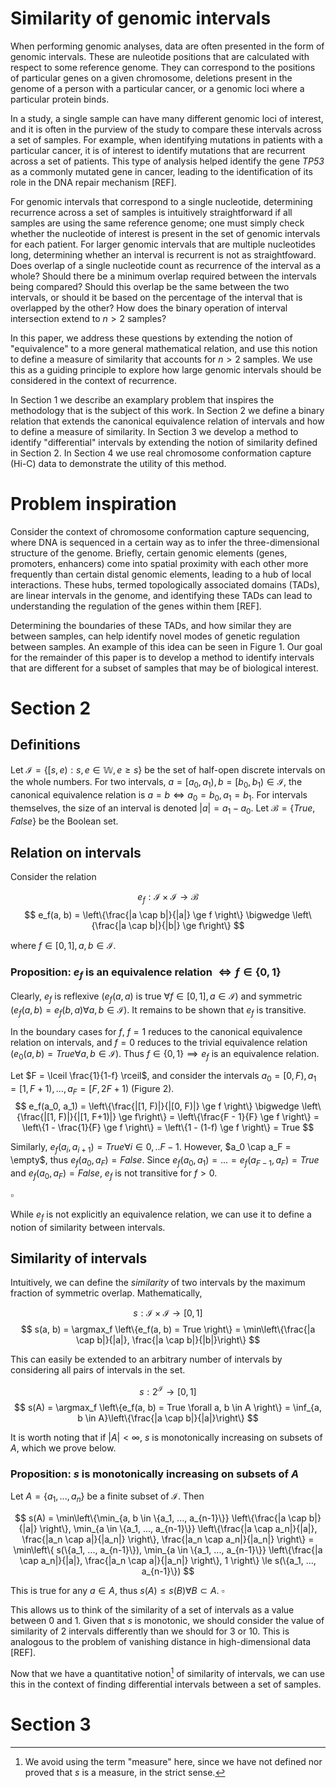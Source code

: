 # Similarity of genomic intervals

When performing genomic analyses, data are often presented in the form of genomic intervals.
These are nuleotide positions that are calculated with respect to some reference genome.
They can correspond to the positions of particular genes on a given chromosome, deletions present in the genome of a person with a particular cancer, or a genomic loci where a particular protein binds.

In a study, a single sample can have many different genomic loci of interest, and it is often in the purview of the study to compare these intervals across a set of samples.
For example, when identifying mutations in patients with a particular cancer, it is of interest to identify mutations that are recurrent across a set of patients.
This type of analysis helped identify the gene _TP53_ as a commonly mutated gene in cancer, leading to the identification of its role in the DNA repair mechanism [REF].

For genomic intervals that correspond to a single nucleotide, determining recurrence across a set of samples is intuitively straightforward if all samples are using the same reference genome; one must simply check whether the nucleotide of interest is present in the set of genomic intervals for each patient.
For larger genomic intervals that are multiple nucleotides long, determining whether an interval is recurrent is not as straightfoward.
Does overlap of a single nucleotide count as recurrence of the interval as a whole?
Should there be a minimum overlap required between the intervals being compared?
Should this overlap be the same between the two intervals, or should it be based on the percentage of the interval that is overlapped by the other?
How does the binary operation of interval intersection extend to $n > 2$ samples?

In this paper, we address these questions by extending the notion of "equivalence" to a more general mathematical relation, and use this notion to define a measure of similarity that accounts for $n > 2$ samples.
We use this as a guiding principle to explore how large genomic intervals should be considered in the context of recurrence.

In Section 1 we describe an examplary problem that inspires the methodology that is the subject of this work.
In Section 2 we define a binary relation that extends the canonical equivalence relation of intervals and how to define a measure of similarity.
In Section 3 we develop a method to identify "differential" intervals by extending the notion of similarity defined in Section 2.
In Section 4 we use real chromosome conformation capture (Hi-C) data to demonstrate the utility of this method.

# Problem inspiration

Consider the context of chromosome conformation capture sequencing, where DNA is sequenced in a certain way as to infer the three-dimensional structure of the genome.
Briefly, certain genomic elements (genes, promoters, enhancers) come into spatial proximity with each other more frequently than certain distal genomic elements, leading to a hub of local interactions.
These hubs, termed topologically associated domains (TADs), are linear intervals in the genome, and identifying these TADs can lead to understanding the regulation of the genes within them [REF].

Determining the boundaries of these TADs, and how similar they are between samples, can help identify novel modes of genetic regulation between samples.
An example of this idea can be seen in Figure 1.
Our goal for the remainder of this paper is to develop a method to identify intervals that are different for a subset of samples that may be of biological interest.

# Section 2

## Definitions

Let $\mathcal{I} = \{[s, e) : s, e \in \mathbb{W}, e \ge s\}$ be the set of half-open discrete intervals on the whole numbers.
For two intervals, $a = [a_0, a_1), b = [b_0, b_1) \in \mathcal{I}$, the canonical equivalence relation is $a = b \iff a_0 = b_0, a_1 = b_1$.
For intervals themselves, the size of an interval is denoted $|a| = a_1 - a_0$.
Let $\mathcal{B} = \{True, False\}$ be the Boolean set.

## Relation on intervals

Consider the relation

$$
e_f: \mathcal{I} \times \mathcal{I} \rightarrow \mathcal{B}
$$
$$
e_f(a, b) = \left\{\frac{|a \cap b|}{|a|} \ge f \right\} \bigwedge \left\{\frac{|a \cap b|}{|b|} \ge f\right\}
$$

where $f \in [0, 1], a, b \in \mathcal{I}$.

### Proposition: $e_f$ is an equivalence relation $\iff f \in \{0, 1\}$

Clearly, $e_f$ is reflexive ($e_f(a, a)$ is true $\forall f \in [0, 1], a \in \mathcal{I}$) and symmetric ($e_f(a, b) = e_f(b, a) \forall a, b \in \mathcal{I}$).
It remains to be shown that $e_f$ is transitive.

In the boundary cases for $f$, $f = 1$ reduces to the canonical equivalence relation on intervals, and $f = 0$ reduces to the trivial equivalence relation ($e_0(a, b) = True \forall a, b \in \mathcal{I}$).
Thus $f \in \{0, 1\} \implies e_f$ is an equivalence relation.

Let $F = \lceil \frac{1}{1-f} \rceil$, and consider the intervals $a_0 = [0, F), a_1 = [1, F + 1), ..., a_F = [F, 2F + 1)$ (Figure 2).
$$
e_f(a_0, a_1) = \left\{\frac{|[1, F)|}{|[0, F)|} \ge f \right\} \bigwedge \left\{\frac{|[1, F)|}{|[1, F+1)|} \ge f\right\} = \left\{\frac{F - 1}{F} \ge f \right\} = \left\{1 - \frac{1}{F} \ge f \right\} = \left\{1 - (1-f) \ge f \right\} = True
$$

Similarly, $e_f(a_i, a_{i+1}) = True \forall i \in {0, .. F - 1}$.
However, $a_0 \cap a_F = \empty$, thus $e_f(a_0, a_F) = False$.
Since $e_f(a_0, a_1) = ... = e_f(a_{F-1}, a_F) = True$ and $e_f(a_0, a_F) = False$, $e_f$ is not transitive for $f > 0$.

$\square$

While $e_f$ is not explicitly an equivalence relation, we can use it to define a notion of similarity between intervals.

## Similarity of intervals

Intuitively, we can define the _similarity_ of two intervals by the maximum fraction of symmetric overlap.
Mathematically,

$$
s: \mathcal{I} \times \mathcal{I} \rightarrow [0, 1]
$$
$$
s(a, b) = \argmax_f \left\{e_f(a, b) = True \right\} = \min\left\{\frac{|a \cap b|}{|a|}, \frac{|a \cap b|}{|b|}\right\}
$$

This can easily be extended to an arbitrary number of intervals by considering all pairs of intervals in the set.

$$
s: 2^\mathcal{I} \rightarrow [0, 1]
$$
$$
s(A) = \argmax_f \left\{e_f(a, b) = True \forall a, b \in A \right\} = \inf_{a, b \in A}\left\{\frac{|a \cap b|}{|a|}\right\}
$$

It is worth noting that if $|A| < \infty$, $s$ is monotonically increasing on subsets of $A$, which we prove below.

### Proposition: $s$ is monotonically increasing on subsets of $A$

Let $A = \{a_1, ..., a_n\}$ be a finite subset of $\mathcal{I}$.
Then

$$
s(A) = \min\left\{\min_{a, b \in \{a_1, ..., a_{n-1}\}} \left\{\frac{|a \cap b|}{|a|} \right\}, \min_{a \in \{a_1, ..., a_{n-1}\}} \left\{\frac{|a \cap a_n|}{|a|}, \frac{|a_n \cap a|}{|a_n|} \right\}, \frac{|a_n \cap a_n|}{|a_n|} \right\} = \min\left\{ s(\{a_1, ..., a_{n-1}\}), \min_{a \in \{a_1, ..., a_{n-1}\}} \left\{\frac{|a \cap a_n|}{|a|}, \frac{|a_n \cap a|}{|a_n|} \right\}, 1 \right\} \le s(\{a_1, ..., a_{n-1}\})
$$

This is true for any $a \in A$, thus $s(A) \le s(B) \forall B \subset A$.
$\square$

This allows us to think of the similarity of a set of intervals as a value between 0 and 1.
Given that $s$ is monotonic, we should consider the value of similarity of 2 intervals differently than we should for 3 or 10.
This is analogous to the problem of vanishing distance in high-dimensional data [REF].

Now that we have a quantitative notion[^1] of similarity of intervals, we can use this in the context of finding differential intervals between a set of samples.

[^1]: We avoid using the term "measure" here, since we have not defined nor proved that $s$ is a measure, in the strict sense.

# Section 3

